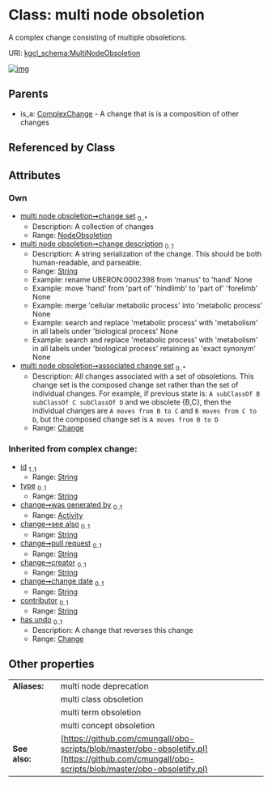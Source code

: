 
# Class: multi node obsoletion


A complex change consisting of multiple obsoletions.

URI: [kgcl_schema:MultiNodeObsoletion](https://w3id.org/kgcl-schema/MultiNodeObsoletion)


[![img](https://yuml.me/diagram/nofunky;dir:TB/class/[NodeObsoletion],[Change]<associated%20change%20set%200..*-++[MultiNodeObsoletion&#124;change_description:string%20%3F;id(i):string;type(i):string%20%3F;see_also(i):string%20%3F;pull_request(i):string%20%3F;creator(i):string%20%3F;change_date(i):string%20%3F;contributor(i):string%20%3F],[NodeObsoletion]<change%20set%200..*-++[MultiNodeObsoletion],[ComplexChange]^-[MultiNodeObsoletion],[ComplexChange],[Change],[Activity])](https://yuml.me/diagram/nofunky;dir:TB/class/[NodeObsoletion],[Change]<associated%20change%20set%200..*-++[MultiNodeObsoletion&#124;change_description:string%20%3F;id(i):string;type(i):string%20%3F;see_also(i):string%20%3F;pull_request(i):string%20%3F;creator(i):string%20%3F;change_date(i):string%20%3F;contributor(i):string%20%3F],[NodeObsoletion]<change%20set%200..*-++[MultiNodeObsoletion],[ComplexChange]^-[MultiNodeObsoletion],[ComplexChange],[Change],[Activity])

## Parents

 *  is_a: [ComplexChange](ComplexChange.md) - A change that is is a composition of other changes

## Referenced by Class


## Attributes


### Own

 * [multi node obsoletion➞change set](multi_node_obsoletion_change_set.md)  <sub>0..\*</sub>
     * Description: A collection of changes
     * Range: [NodeObsoletion](NodeObsoletion.md)
 * [multi node obsoletion➞change description](multi_node_obsoletion_change_description.md)  <sub>0..1</sub>
     * Description: A string serialization of the change. This should be both human-readable, and parseable.
     * Range: [String](types/String.md)
     * Example: rename UBERON:0002398 from 'manus' to 'hand' None
     * Example: move 'hand' from 'part of' 'hindlimb' to 'part of' 'forelimb' None
     * Example: merge 'cellular metabolic process' into 'metabolic process' None
     * Example: search and replace 'metabolic process' with 'metabolism' in all labels under 'biological process' None
     * Example: search and replace 'metabolic process' with 'metabolism' in all labels under 'biological process' retaining as 'exact synonym' None
 * [multi node obsoletion➞associated change set](multi_node_obsoletion_associated_change_set.md)  <sub>0..\*</sub>
     * Description: All changes associated with a set of obsoletions. This change set is the composed change set rather than the set of individual changes. For example, if previous state is:
  `A subClassOf B subClassOf C subClassOf D`
and we obsolete {B,C}, then the individual changes are `A moves from B to C` and `B moves from C to D`, but the composed change set is `A moves from B to D`
     * Range: [Change](Change.md)

### Inherited from complex change:

 * [id](id.md)  <sub>1..1</sub>
     * Range: [String](types/String.md)
 * [type](type.md)  <sub>0..1</sub>
     * Range: [String](types/String.md)
 * [change➞was generated by](change_was_generated_by.md)  <sub>0..1</sub>
     * Range: [Activity](Activity.md)
 * [change➞see also](change_see_also.md)  <sub>0..1</sub>
     * Range: [String](types/String.md)
 * [change➞pull request](change_pull_request.md)  <sub>0..1</sub>
     * Range: [String](types/String.md)
 * [change➞creator](change_creator.md)  <sub>0..1</sub>
     * Range: [String](types/String.md)
 * [change➞change date](change_change_date.md)  <sub>0..1</sub>
     * Range: [String](types/String.md)
 * [contributor](contributor.md)  <sub>0..1</sub>
     * Range: [String](types/String.md)
 * [has undo](has_undo.md)  <sub>0..1</sub>
     * Description: A change that reverses this change
     * Range: [Change](Change.md)

## Other properties

|  |  |  |
| --- | --- | --- |
| **Aliases:** | | multi node deprecation |
|  | | multi class obsoletion |
|  | | multi term obsoletion |
|  | | multi concept obsoletion |
| **See also:** | | [https://github.com/cmungall/obo-scripts/blob/master/obo-obsoletify.pl](https://github.com/cmungall/obo-scripts/blob/master/obo-obsoletify.pl) |

